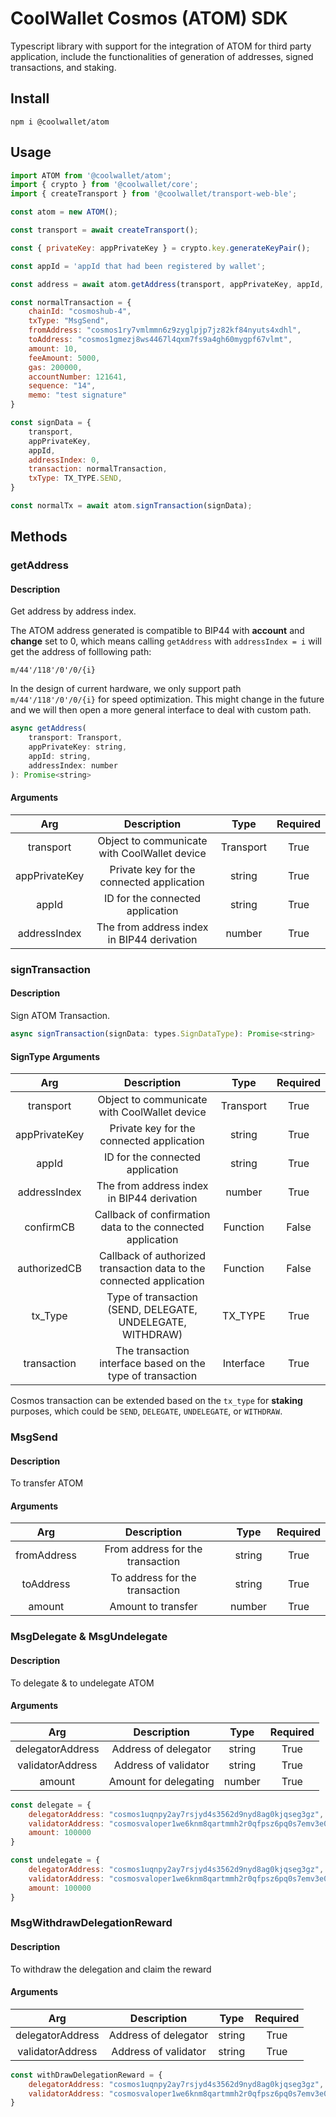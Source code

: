 # CoolWallet Cosmos (ATOM) SDK

Typescript library with support for the integration of ATOM for third party application, include the functionalities of generation of addresses, signed transactions, and staking.

## Install

```shell
npm i @coolwallet/atom
```

## Usage

```javascript
import ATOM from '@coolwallet/atom';
import { crypto } from '@coolwallet/core';
import { createTransport } from '@coolwallet/transport-web-ble';

const atom = new ATOM();

const transport = await createTransport();

const { privateKey: appPrivateKey } = crypto.key.generateKeyPair();

const appId = 'appId that had been registered by wallet';

const address = await atom.getAddress(transport, appPrivateKey, appId, 0);

const normalTransaction = {
    chainId: "cosmoshub-4",
    txType: "MsgSend",
    fromAddress: "cosmos1ry7vmlmmn6z9zyglpjp7jz82kf84nyuts4xdhl",
    toAddress: "cosmos1gmezj8ws4467l4qxm7fs9a4gh60mygpf67vlmt",
    amount: 10,
    feeAmount: 5000,
    gas: 200000,
    accountNumber: 121641,
    sequence: "14",
    memo: "test signature"
}

const signData = {
    transport,
    appPrivateKey,
    appId,
    addressIndex: 0,
    transaction: normalTransaction,
    txType: TX_TYPE.SEND,
}

const normalTx = await atom.signTransaction(signData);
```

## Methods

### getAddress

#### Description

Get address by address index.

The ATOM address generated is compatible to BIP44 with **account** and **change** set to 0, which means calling `getAddress` with `addressIndex = i` will get the address of folllowing path:

```none
m/44'/118'/0'/0/{i}
```

In the design of current hardware, we only support path `m/44'/118'/0'/0/{i}` for speed optimization. This might change in the future and we will then open a more general interface to deal with custom path.

```javascript
async getAddress(
    transport: Transport, 
    appPrivateKey: string, 
    appId: string, 
    addressIndex: number
): Promise<string>
```

#### Arguments

|      Arg      |                  Description                 |    Type   |  Required |
|:-------------:|:--------------------------------------------:|:---------:|:---------:|
|   transport   | Object to communicate with CoolWallet device | Transport |    True   |
| appPrivateKey |   Private key for the connected application  |   string  |    True   |
|     appId     |       ID for the connected application       |   string  |    True   |
|  addressIndex |  The from address index in BIP44 derivation  |   number  |    True   |

### signTransaction

#### Description

Sign ATOM Transaction.

```javascript
async signTransaction(signData: types.SignDataType): Promise<string>
```

#### SignType Arguments

|      Arg      |                              Description                             |    Type   |  Required |
|:-------------:|:--------------------------------------------------------------------:|:---------:|:---------:|
|   transport   |             Object to communicate with CoolWallet device             | Transport |    True   |
| appPrivateKey |               Private key for the connected application              |   string  |    True   |
|     appId     |                   ID for the connected application                   |   string  |    True   |
|  addressIndex |              The from address index in BIP44 derivation              |   number  |    True   |
|   confirmCB   |      Callback of confirmation data to the connected application      |  Function |   False   |
|  authorizedCB | Callback of authorized transaction data to the connected application |  Function |   False   |
|    tx_Type    |      Type of transaction (SEND, DELEGATE, UNDELEGATE, WITHDRAW)      |  TX_TYPE  |    True   |
|  transaction  |      The transaction interface based on the type of transaction      | Interface |    True   |

Cosmos transaction can be extended based on the `tx_type` for **staking** purposes, which could be `SEND`, `DELEGATE`, `UNDELEGATE`, or `WITHDRAW`.

### MsgSend

#### Description

To transfer ATOM

#### Arguments

|     Arg     |            Description           |  Type  |  Required |
|:-----------:|:--------------------------------:|:------:|:---------:|
| fromAddress | From address for the transaction | string |    True   |
|  toAddress  |  To address for the transaction  | string |    True   |
|    amount   |        Amount to transfer        | number |    True   |

### MsgDelegate & MsgUndelegate

#### Description

To delegate & to undelegate ATOM

#### Arguments

|        Arg       |      Description      |  Type  |  Required |
|:----------------:|:---------------------:|:------:|:---------:|
| delegatorAddress |  Address of delegator | string |    True   |
| validatorAddress |  Address of validator | string |    True   |
|      amount      | Amount for delegating | number |    True   |

```javascript
const delegate = {
    delegatorAddress: "cosmos1uqnpy2ay7rsjyd4s3562d9nyd8ag0kjqseg3gz",
    validatorAddress: "cosmosvaloper1we6knm8qartmmh2r0qfpsz6pq0s7emv3e0meuw",
    amount: 100000
}

const undelegate = {
    delegatorAddress: "cosmos1uqnpy2ay7rsjyd4s3562d9nyd8ag0kjqseg3gz",
    validatorAddress: "cosmosvaloper1we6knm8qartmmh2r0qfpsz6pq0s7emv3e0meuw",
    amount: 100000
}
```

### MsgWithdrawDelegationReward

#### Description

To withdraw the delegation and claim the reward

#### Arguments

|        Arg       |      Description     |  Type  |  Required |
|:----------------:|:--------------------:|:------:|:---------:|
| delegatorAddress | Address of delegator | string |    True   |
| validatorAddress | Address of validator | string |    True   |

```javascript
const withDrawDelegationReward = {
    delegatorAddress: "cosmos1uqnpy2ay7rsjyd4s3562d9nyd8ag0kjqseg3gz",
    validatorAddress: "cosmosvaloper1we6knm8qartmmh2r0qfpsz6pq0s7emv3e0meuw"
}
```